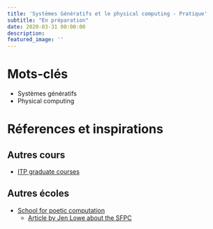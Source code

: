 ```yaml
---
title: 'Systèmes Génératifs et le physical computing - Pratique'
subtitle: "En préparation"
date: 2020-03-31 00:00:00
description: 
featured_image: ''
---
```


# Mots-clés

* Systèmes génératifs
* Physical computing

# Réferences et inspirations

## Autres cours

* [ITP graduate courses](https://tisch.nyu.edu/itp/courses/itp-courses)


## Autres écoles

* [School for poetic computation](https://sfpc.io/)
  * [Article by Jen Lowe about the SFPC](http://stet.editorially.com/articles/clearing-space/)

